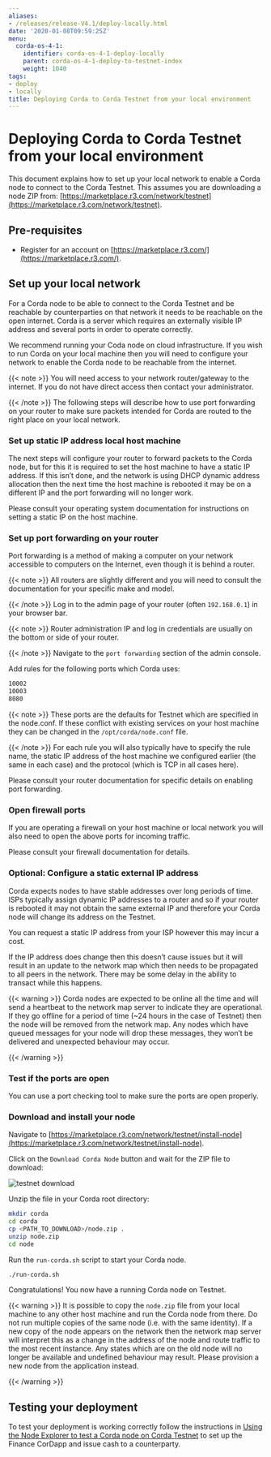 ```yaml
---
aliases:
- /releases/release-V4.1/deploy-locally.html
date: '2020-01-08T09:59:25Z'
menu:
  corda-os-4-1:
    identifier: corda-os-4-1-deploy-locally
    parent: corda-os-4-1-deploy-to-testnet-index
    weight: 1040
tags:
- deploy
- locally
title: Deploying Corda to Corda Testnet from your local environment
---
```



# Deploying Corda to Corda Testnet from your local environment


This document explains how to set up your local network to enable a
Corda node to connect to the Corda Testnet. This assumes you are
downloading a node ZIP from: [https://marketplace.r3.com/network/testnet](https://marketplace.r3.com/network/testnet).


## Pre-requisites


* Register for an account on [https://marketplace.r3.com/](https://marketplace.r3.com/).


## Set up your local network

For a Corda node to be able to connect to the Corda Testnet and be
reachable by counterparties on that network it needs to be reachable
on the open internet. Corda is a server which requires an externally
visible IP address and several ports in order to operate correctly.

We recommend running your Coda node on cloud infrastructure. If you
wish to run Corda on your local machine then you will need to
configure your network to enable the Corda node to be reachable from
the internet.

{{< note >}}
You will need access to your network router/gateway to the internet. If you do not have direct access then contact your administrator.

{{< /note >}}
The following steps will describe how to use port forwarding on your
router to make sure packets intended for Corda are routed to the right
place on your local network.


### Set up static IP address local host machine

The next steps will configure your router to forward
packets to the Corda node, but for this it is required to set the host
machine to have a static IP address. If this isn’t done, and the
network is using DHCP dynamic address allocation then the next time
the host machine is rebooted it may be on a different IP and the port
forwarding will no longer work.

Please consult your operating system documentation for instructions on
setting a static IP on the host machine.


### Set up port forwarding on your router

Port forwarding is a method of making a computer on your network
accessible to computers on the Internet, even though it is behind a router.

{{< note >}}
All routers are slightly different and you will need to consult the documentation for your specific make and model.

{{< /note >}}
Log in to the admin page of your router (often `192.168.0.1`) in your
browser bar.

{{< note >}}
Router administration IP and log in credentials are usually on the bottom or side of your router.

{{< /note >}}
Navigate to the `port forwarding` section of the admin console.

Add rules for the following ports which Corda uses:

```bash
10002
10003
8080
```

{{< note >}}
These ports are the defaults for Testnet which are specified
in the node.conf. If these conflict with existing services
on your host machine they can be changed in the
`/opt/corda/node.conf` file.

{{< /note >}}
For each rule you will also typically have to specify the rule name,
the static IP address of the host machine we configured earlier (the
same in each case) and the protocol (which is TCP in all cases here).

Please consult your router documentation for specific details on
enabling  port forwarding.


### Open firewall ports

If you are operating a firewall on your host machine or local network
you will also need to open the above ports for incoming traffic.

Please consult your firewall documentation for details.


### Optional: Configure a static external IP address

Corda expects nodes to have stable addresses over long periods of
time. ISPs typically assign dynamic IP addresses to a router and so if
your router is rebooted it may not obtain the same external IP and
therefore your Corda node will change its address on the Testnet.

You can request a static IP address from your ISP however this may
incur a cost.

If the IP address does change then this doesn’t cause issues but it
will result in an update to the network map which then needs to be
propagated to all peers in the network. There may be some delay in the
ability to transact while this happens.


{{< warning >}}
Corda nodes are expected to be online all the time and
will send a heartbeat to the network map server to
indicate they are operational. If they go offline for a
period of time (~24 hours in the case of Testnet) then
the node will be removed from the network map. Any nodes
which have queued messages for your node will drop these messages,
they won’t be delivered and unexpected behaviour may
occur.

{{< /warning >}}



### Test if the ports are open

You can use a port checking tool to make sure the ports are open
properly.


### Download and install your node

Navigate to [https://marketplace.r3.com/network/testnet/install-node](https://marketplace.r3.com/network/testnet/install-node).

Click on the `Download Corda Node` button and wait for the ZIP
file to download:

![testnet download](/en/images/testnet-download.png "testnet download")

Unzip the file in your Corda root directory:

```bash
mkdir corda
cd corda
cp <PATH_TO_DOWNLOAD>/node.zip .
unzip node.zip
cd node
```

Run the `run-corda.sh` script to start your Corda node.

```bash
./run-corda.sh
```

Congratulations! You now have a running Corda node on Testnet.


{{< warning >}}
It is possible to copy the `node.zip` file from your local machine to any other host machine and run the Corda node from there. Do not run multiple copies of the same node (i.e. with the same identity). If a new copy of the node appears on the network then the network map server will interpret this as a change in the address of the node and route traffic to the most recent instance. Any states which are on the old node will no longer be available and undefined behaviour may result. Please provision a new node from the application instead.

{{< /warning >}}



## Testing your deployment

To test your deployment is working correctly follow the instructions in [Using the Node Explorer to test a Corda node on Corda Testnet](testnet-explorer-corda.md) to set up the Finance CorDapp and issue cash to a counterparty.


